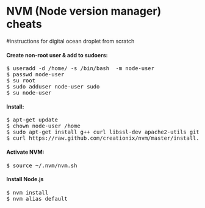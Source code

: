 NVM (Node version manager) cheats
=================================

#instructions for digital ocean droplet from scratch

<h4>Create non-root user & add to sudoers:</h4>
<pre>
$ useradd -d /home/ -s /bin/bash  -m node-user
$ passwd node-user
$ su root 
$ sudo adduser node-user sudo
$ su node-user
</pre>

<h4>Install:</h4>
<pre>
$ apt-get update
$ chown node-user /home
$ sudo apt-get install g++ curl libssl-dev apache2-utils git-core
$ curl https://raw.github.com/creationix/nvm/master/install.sh | sh
</pre>

<h4>Activate NVM:</h4>
<pre>
$ source ~/.nvm/nvm.sh
</pre>

<h4>Install Node.js</h4>
<pre>
$ nvm install <version>
$ nvm alias default <version>
</pre>
